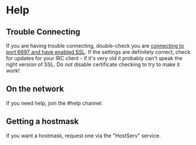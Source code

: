# Help

## Trouble Connecting

If you are having trouble connecting, double-check you are [connecting to port 6697 and have enabled SSL](connecting.md). If the settings are definitely correct, check for updates for your IRC client - if it's very old it probably can't speak the right version of SSL. Do _not_ disable certificate checking to try to make it work!

## On the network

If you need help, join the #help channel.

## Getting a hostmask

If you want a hostmask, request one via the "HostServ" service.
